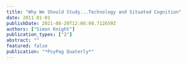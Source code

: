 ```yaml
---
title: "Why We Should Study...Technology and Situated Cognition"
date: 2011-01-01
publishDate: 2021-08-20T12:06:00.712659Z
authors: ["Simon Knight"]
publication_types: ["2"]
abstract: ""
featured: false
publication: "*PsyPag Quaterly*"
---
```


